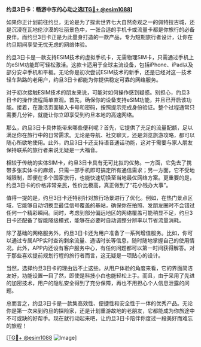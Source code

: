 **约旦3日卡：畅游中东的心动之选[[TG💪+ @esim1088](https://t.me/s/esim1088)]**

如果你正计划前往约旦，无论是为了探索世界七大自然奇观之一的佩特拉古城，还是沉浸在瓦地伦沙漠的壮丽景色中，一张合适的手机卡或流量卡都是你旅行的必备良伴。而约旦3日卡正是为此量身打造的一款产品，专为短期旅行者设计，让你在约旦期间享受无忧无虑的网络体验。

约旦3日卡是一款支持ESIM技术的虚拟手机卡，无需物理SIM卡，只需通过手机上的eSIM功能即可轻松激活。这款卡适用于全球主流设备，包括iPhone、iPad以及部分安卓手机和平板。无论你是初次尝试ESIM技术的新手，还是已经对这一技术轻车熟路的老用户，约旦3日卡都能为你提供稳定可靠的网络服务。

对于初次接触ESIM技术的朋友来说，可能对如何操作感到疑惑。别担心，约旦3日卡的操作流程简单直观。首先，确保你的设备支持eSIM功能，并且已开启该功能。接着，在激活页面输入卡号和密码，按照提示完成身份验证。整个过程通常只需要几分钟，就能让你立即享受到约旦本地的高速网络。

那么，约旦3日卡具体能带来哪些便利呢？首先，它提供了充足的流量配额，足以满足你在旅行中的日常需求。无论是导航、社交聊天，还是浏览旅游攻略，都可以随心所欲地使用。此外，约旦3日卡还支持语音通话功能，这对于需要与家人朋友保持联系的旅行者来说无疑是一大福音。

相较于传统的实体SIM卡，约旦3日卡具有无可比拟的优势。一方面，它免去了携带多张实体卡的麻烦，只需一部手机即可搞定所有通信需求；另一方面，它不受地域限制，即便在多个国家旅行，也能快速切换至当地最优网络方案。更重要的是，约旦3日卡的价格非常亲民，性价比极高，真正做到了“花小钱办大事”。

值得一提的是，约旦3日卡还特别针对旅行场景进行了优化。例如，在热门景点区域，它能够自动切换至最佳信号覆盖的基站，确保你在拍照、发朋友圈时不会错过任何一个精彩瞬间。同时，考虑到部分偏远地区的网络覆盖可能稍显不足，约旦3日卡还配备了智能降级模式，能够在必要时自动调整分辨率以节省流量消耗。

除了基础的网络服务外，约旦3日卡还为用户准备了一系列增值服务。比如，你可以通过专属APP实时查询剩余流量、通话时长等信息，随时随地掌握自己的使用情况。此外，APP内还设有客户服务中心，有任何问题都可以第一时间获得解答。对于那些喜欢提前规划行程的旅行者而言，这无疑是一项贴心的设计。

当然，选择约旦3日卡的理由远不止这些。从用户体验的角度来看，它的界面简洁友好，功能设置一目了然，即使是科技小白也能轻松上手。而且，由于采用了先进的加密技术，用户的隐私安全得到了充分保障，再也不用担心个人信息泄露的问题。

总而言之，约旦3日卡是一款集高效性、便捷性和安全性于一体的优秀产品。无论你是第一次来到约旦的探险家，还是计划重游故地的老朋友，它都能成为你旅途中不可或缺的好帮手。现在就行动起来吧，让约旦3日卡陪伴你度过一段美好而难忘的旅程！

[[TG💪+ @esim1088](https://t.me/s/esim1088) ![Image](https://i.postimg.cc/4NQfJmqS/Snipaste-2025-05-13-00-14-12.png)]